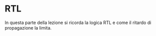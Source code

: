 # RTL

In questa parte della lezione si ricorda la logica RTL e come il ritardo di propagazione la limita.
<div id="sheas_container_2"><div style="width:100%; height:100%"><div class="loader"></div></div></div>
